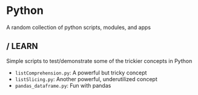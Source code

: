Python
=========

A random collection of python scripts, modules, and apps

/ LEARN
---------
Simple scripts to test/demonstrate some of the trickier concepts in Python
- ``listComprehension.py``:  A powerful but tricky concept
- ``listSlicing.py``: Another powerful, underutilized concept
- ``pandas_dataframe.py``:  Fun with pandas

